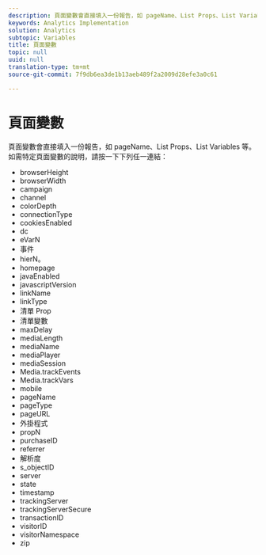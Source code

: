 ```yaml
---
description: 頁面變數會直接填入一份報告，如 pageName、List Props、List Variables 等。
keywords: Analytics Implementation
solution: Analytics
subtopic: Variables
title: 頁面變數
topic: null
uuid: null
translation-type: tm+mt
source-git-commit: 7f9db6ea3de1b13aeb489f2a2009d28efe3a0c61

---
```



# 頁面變數

頁面變數會直接填入一份報告，如 pageName、List Props、List Variables 等。如需特定頁面變數的說明，請按一下下列任一連結：

* browserHeight
* browserWidth
* campaign
* channel
* colorDepth
* connectionType
* cookiesEnabled
* dc
* eVarN
* 事件
* hierN。
* homepage
* javaEnabled
* javascriptVersion
* linkName
* linkType
* 清單 Prop
* 清單變數
* maxDelay
* mediaLength
* mediaName
* mediaPlayer
* mediaSession
* Media.trackEvents
* Media.trackVars
* mobile
* pageName
* pageType
* pageURL
* 外掛程式
* propN
* purchaseID
* referrer
* 解析度
* s_objectID
* server
* state
* timestamp
* trackingServer
* trackingServerSecure
* transactionID
* visitorID
* visitorNamespace
* zip
